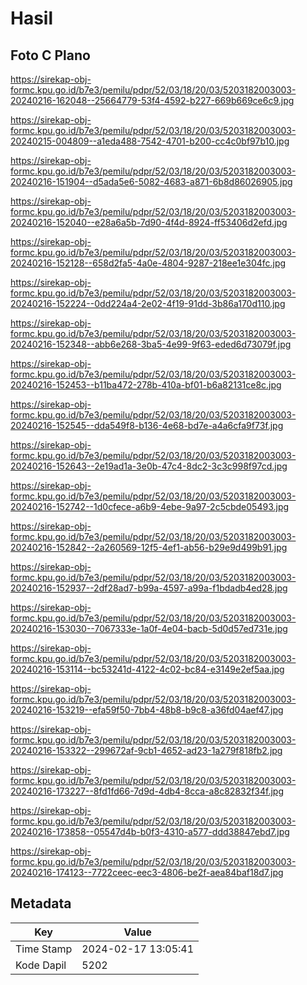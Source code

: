 # Hasil

## Foto C Plano

https://sirekap-obj-formc.kpu.go.id/b7e3/pemilu/pdpr/52/03/18/20/03/5203182003003-20240216-162048--25664779-53f4-4592-b227-669b669ce6c9.jpg

https://sirekap-obj-formc.kpu.go.id/b7e3/pemilu/pdpr/52/03/18/20/03/5203182003003-20240215-004809--a1eda488-7542-4701-b200-cc4c0bf97b10.jpg

https://sirekap-obj-formc.kpu.go.id/b7e3/pemilu/pdpr/52/03/18/20/03/5203182003003-20240216-151904--d5ada5e6-5082-4683-a871-6b8d86026905.jpg

https://sirekap-obj-formc.kpu.go.id/b7e3/pemilu/pdpr/52/03/18/20/03/5203182003003-20240216-152040--e28a6a5b-7d90-4f4d-8924-ff53406d2efd.jpg

https://sirekap-obj-formc.kpu.go.id/b7e3/pemilu/pdpr/52/03/18/20/03/5203182003003-20240216-152128--658d2fa5-4a0e-4804-9287-218ee1e304fc.jpg

https://sirekap-obj-formc.kpu.go.id/b7e3/pemilu/pdpr/52/03/18/20/03/5203182003003-20240216-152224--0dd224a4-2e02-4f19-91dd-3b86a170d110.jpg

https://sirekap-obj-formc.kpu.go.id/b7e3/pemilu/pdpr/52/03/18/20/03/5203182003003-20240216-152348--abb6e268-3ba5-4e99-9f63-eded6d73079f.jpg

https://sirekap-obj-formc.kpu.go.id/b7e3/pemilu/pdpr/52/03/18/20/03/5203182003003-20240216-152453--b11ba472-278b-410a-bf01-b6a82131ce8c.jpg

https://sirekap-obj-formc.kpu.go.id/b7e3/pemilu/pdpr/52/03/18/20/03/5203182003003-20240216-152545--dda549f8-b136-4e68-bd7e-a4a6cfa9f73f.jpg

https://sirekap-obj-formc.kpu.go.id/b7e3/pemilu/pdpr/52/03/18/20/03/5203182003003-20240216-152643--2e19ad1a-3e0b-47c4-8dc2-3c3c998f97cd.jpg

https://sirekap-obj-formc.kpu.go.id/b7e3/pemilu/pdpr/52/03/18/20/03/5203182003003-20240216-152742--1d0cfece-a6b9-4ebe-9a97-2c5cbde05493.jpg

https://sirekap-obj-formc.kpu.go.id/b7e3/pemilu/pdpr/52/03/18/20/03/5203182003003-20240216-152842--2a260569-12f5-4ef1-ab56-b29e9d499b91.jpg

https://sirekap-obj-formc.kpu.go.id/b7e3/pemilu/pdpr/52/03/18/20/03/5203182003003-20240216-152937--2df28ad7-b99a-4597-a99a-f1bdadb4ed28.jpg

https://sirekap-obj-formc.kpu.go.id/b7e3/pemilu/pdpr/52/03/18/20/03/5203182003003-20240216-153030--7067333e-1a0f-4e04-bacb-5d0d57ed731e.jpg

https://sirekap-obj-formc.kpu.go.id/b7e3/pemilu/pdpr/52/03/18/20/03/5203182003003-20240216-153114--bc53241d-4122-4c02-bc84-e3149e2ef5aa.jpg

https://sirekap-obj-formc.kpu.go.id/b7e3/pemilu/pdpr/52/03/18/20/03/5203182003003-20240216-153219--efa59f50-7bb4-48b8-b9c8-a36fd04aef47.jpg

https://sirekap-obj-formc.kpu.go.id/b7e3/pemilu/pdpr/52/03/18/20/03/5203182003003-20240216-153322--299672af-9cb1-4652-ad23-1a279f818fb2.jpg

https://sirekap-obj-formc.kpu.go.id/b7e3/pemilu/pdpr/52/03/18/20/03/5203182003003-20240216-173227--8fd1fd66-7d9d-4db4-8cca-a8c82832f34f.jpg

https://sirekap-obj-formc.kpu.go.id/b7e3/pemilu/pdpr/52/03/18/20/03/5203182003003-20240216-173858--05547d4b-b0f3-4310-a577-ddd38847ebd7.jpg

https://sirekap-obj-formc.kpu.go.id/b7e3/pemilu/pdpr/52/03/18/20/03/5203182003003-20240216-174123--7722ceec-eec3-4806-be2f-aea84baf18d7.jpg


## Metadata

| Key        | Value               |
| ---------- | ------------------- |
| Time Stamp | 2024-02-17 13:05:41 |
| Kode Dapil | 5202                |



